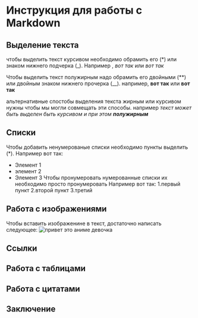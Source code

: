 # Инструкция для работы с Markdown

## Выделение текста

чтобы выделить текст курсивом необходимо обрамить его (*) или знаком нижнего подчерка (_). Например , *вот так* или _вот так_

Чтобы выделить текст полужирным надо обрамить его двойными (**) или двойным знаком нижнего прочерка (__).
например, **вот так** или __вот так__

альтернативные спостобы выделения текста жирным или курсивом нужны чтобы мы могли совмещать эти способы.
например _текст может быть выделен быть курсивом и при этом **полужирным**_

## Списки

Чтобы добавить ненумерованые списки необходимо пункты выделить (*).
Например вот так:
* Элемент 1
* элемент 2
* Элемент 3
Чтобы пронумеровать нумерованные списки их необходимо просто пронумеровать
Например вот так:
1.первый пункт
2.второй пункт
3.третий

## Работа с изображениями

Чтобы вставить изображенине в текст, достаточно написать следующее:
![привет это аниме девочка](anime_girl_in_space__Anime_S1390361659_St1500_G7.5.jpeg)

## Ссылки

## Работа с таблицами

## Работа с цитатами

## Заключение